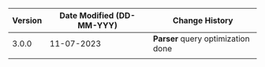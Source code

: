 | **Version** | **Date Modified (DD-MM-YYY)** | **Change History**                              |
|-------------|-------------------------------|-------------------------------------------------|
| 3.0.0       | 11-07-2023                    |**Parser** query optimization done		        |  
|             |                               |                                                 |
